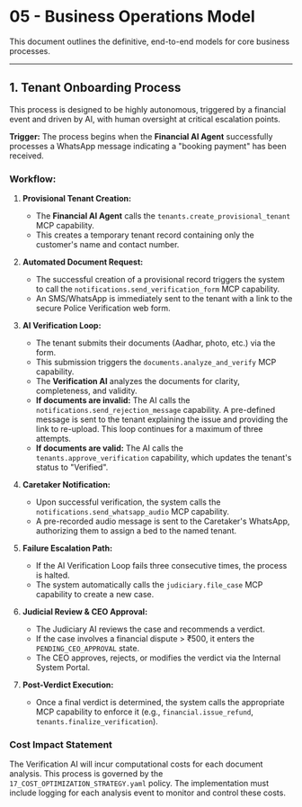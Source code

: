 # 05 - Business Operations Model

This document outlines the definitive, end-to-end models for core business processes.

---

## 1. Tenant Onboarding Process

This process is designed to be highly autonomous, triggered by a financial event and driven by AI, with human oversight at critical escalation points.

**Trigger:** The process begins when the **Financial AI Agent** successfully processes a WhatsApp message indicating a "booking payment" has been received.

### Workflow:

1.  **Provisional Tenant Creation:**
    *   The **Financial AI Agent** calls the `tenants.create_provisional_tenant` MCP capability.
    *   This creates a temporary tenant record containing only the customer's name and contact number.

2.  **Automated Document Request:**
    *   The successful creation of a provisional record triggers the system to call the `notifications.send_verification_form` MCP capability.
    *   An SMS/WhatsApp is immediately sent to the tenant with a link to the secure Police Verification web form.

3.  **AI Verification Loop:**
    *   The tenant submits their documents (Aadhar, photo, etc.) via the form.
    *   This submission triggers the `documents.analyze_and_verify` MCP capability.
    *   The **Verification AI** analyzes the documents for clarity, completeness, and validity.
    *   **If documents are invalid:** The AI calls the `notifications.send_rejection_message` capability. A pre-defined message is sent to the tenant explaining the issue and providing the link to re-upload. This loop continues for a maximum of three attempts.
    *   **If documents are valid:** The AI calls the `tenants.approve_verification` capability, which updates the tenant's status to "Verified".

4.  **Caretaker Notification:**
    *   Upon successful verification, the system calls the `notifications.send_whatsapp_audio` MCP capability.
    *   A pre-recorded audio message is sent to the Caretaker's WhatsApp, authorizing them to assign a bed to the named tenant.

5.  **Failure Escalation Path:**
    *   If the AI Verification Loop fails three consecutive times, the process is halted.
    *   The system automatically calls the `judiciary.file_case` MCP capability to create a new case.

6.  **Judicial Review & CEO Approval:**
    *   The Judiciary AI reviews the case and recommends a verdict.
    *   If the case involves a financial dispute > ₹500, it enters the `PENDING_CEO_APPROVAL` state.
    *   The CEO approves, rejects, or modifies the verdict via the Internal System Portal.

7.  **Post-Verdict Execution:**
    *   Once a final verdict is determined, the system calls the appropriate MCP capability to enforce it (e.g., `financial.issue_refund`, `tenants.finalize_verification`).

### Cost Impact Statement

The Verification AI will incur computational costs for each document analysis. This process is governed by the `17_COST_OPTIMIZATION_STRATEGY.yaml` policy. The implementation must include logging for each analysis event to monitor and control these costs.
